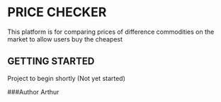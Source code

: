 # PRICE CHECKER

This platform is for comparing prices of difference commodities on the market to allow users buy the cheapest

## GETTING STARTED
Project to begin shortly (Not yet started)

###Author
Arthur

